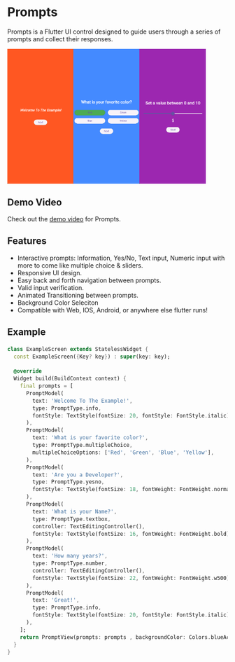 # Prompts
Prompts is a Flutter UI control designed to guide users through a series of prompts and collect their responses.

<div style="display: flex; flex-direction: row;">
    <img src="demoImages/demoimage.png" alt="Example Image" style="width: 30%;">
    <img src="demoImages/demoimage3.png" alt="Example Image" style="width: 30%;">
    <img src="demoImages/demoimage4.png" alt="Example Image" style="width: 30%;">
</div>

## Demo Video

Check out the [demo video](https://drive.google.com/file/d/1vcCfNifq--Y-Q3YEHC2OnsJUnLAkmmHV/view?usp=sharing) for Prompts.

## Features
- Interactive prompts: Information, Yes/No, Text input, Numeric input with more to come like multiple choice & sliders.
- Responsive UI design.
- Easy back and forth navigation between prompts.
- Valid input verification.
- Animated Transitioning between prompts.
- Background Color Seleciton
- Compatible with Web, IOS, Android, or anywhere else flutter runs!

## Example
```dart
class ExampleScreen extends StatelessWidget {
  const ExampleScreen({Key? key}) : super(key: key);

  @override
  Widget build(BuildContext context) {
    final prompts = [
      PromptModel(
        text: 'Welcome To The Example!',
        type: PromptType.info,
        fontStyle: TextStyle(fontSize: 20, fontStyle: FontStyle.italic),
      ),
      PromptModel(
        text: 'What is your favorite color?',
        type: PromptType.multipleChoice,
        multipleChoiceOptions: ['Red', 'Green', 'Blue', 'Yellow'],
      ),
      PromptModel(
        text: 'Are you a Developer?',
        type: PromptType.yesno,
        fontStyle: TextStyle(fontSize: 18, fontWeight: FontWeight.normal),
      ),
      PromptModel(
        text: 'What is your Name?',
        type: PromptType.textbox,
        controller: TextEditingController(),
        fontStyle: TextStyle(fontSize: 16, fontWeight: FontWeight.bold),
      ),
      PromptModel(
        text: 'How many years?',
        type: PromptType.number,
        controller: TextEditingController(),
        fontStyle: TextStyle(fontSize: 22, fontWeight: FontWeight.w500),
      ),
      PromptModel(
        text: 'Great!',
        type: PromptType.info,
        fontStyle: TextStyle(fontSize: 20, fontStyle: FontStyle.italic),
      ),
    ];
    return PromptView(prompts: prompts , backgroundColor: Colors.blueAccent);
  }
}

